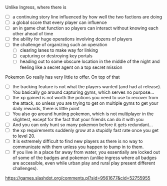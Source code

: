 Unlike Ingress, where there is
- [ ] a continuing story line influenced by how well the two factions are doing
- [ ] a global score that every player can influence
- [ ] an in game chat function so players can interact without knowing each other ahead of time
- [ ] the ability for huge operations involving dozens of players
- [ ] the challenge of organizing such an operation
  - [ ] clearing lanes to make way for linking
  - [ ] capturing or destroying key portals
  - [ ] heading out to some obscure location in the middle of the night and feeling like a secret agent on a top secret mission

Pokemon Go really has very little to offer. On top of that
  - [ ] the tracking feature is not what the players wanted (and had at release). You basically go around capturing gyms, which serves no purpose...
  - [ ] the xp gained is not worth the potions you need to use to recover from the attack, so unless you are trying to get on multiple gyms to get your daily rewards, there is little point
  - [ ] You also go around hunting pokemon, which is not multiplayer in the slightest, except for the fact that your friends can do it with you
  - [ ] And you can only hunt so many pokemon before it gets redundant...
  - [ ] the xp requirements suddenly grow at a stupidly fast rate once you get to level 20.
  - [ ] It is extremely difficult to find new players as there is no way to communicate with them unless you happen to bump in to them.
  - [ ] If you live in a place far away from water, you essentially are locked out of some of the badges and pokemon (unlike ingress where all badges are accessible, even while urban play and rural play present different challenges).

https://games.slashdot.org/comments.pl?sid=9561677&cid=52755955
